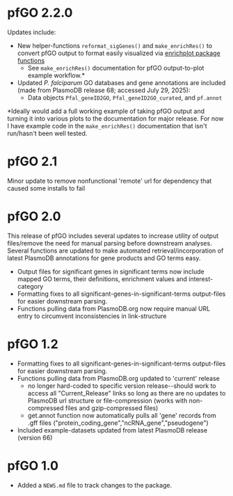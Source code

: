 # pfGO 2.2.0

Updates include:

* New helper-functions `reformat_sigGenes()` and `make_enrichRes()` to convert pfGO output to format easily visualized via [enrichplot package functions](https://yulab-smu.top/biomedical-knowledge-mining-book/enrichplot.html)
    * See `make_enrichRes()` documentation for pfGO output-to-plot example workflow.\*
* Updated *P. falciparum* GO databases and gene annotations are included (made from PlasmoDB release 68; accessed July 29, 2025):
    * Data objects `Pfal_geneID2GO`, `Pfal_geneID2GO_curated`, and `pf.annot`


\*Ideally would add a full working example of taking pfGO output and turning it into various plots to the documentation for major release. For now I have example code in the `make_enrichRes()` documentation that isn't run/hasn't been well tested. 

# pfGO 2.1

Minor update to remove nonfunctional 'remote' url for dependency that caused some installs to fail

# pfGO 2.0

This release of pfGO includes several updates to increase utility of output files/remove the need for manual parsing before downstream analyses. Several functions are updated to make automated retrieval/incorporation of latest PlasmoDB annotations for gene products and GO terms easy.

* Output files for significant genes in significant terms now include mapped GO terms, their definitions, enrichment values and interest-category
* Formatting fixes to all significant-genes-in-significant-terms output-files for easier downstream parsing.
* Functions pulling data from PlasmoDB.org now require manual URL entry to circumvent inconsistencies in link-structure


# pfGO 1.2

* Formatting fixes to all significant-genes-in-significant-terms output-files for easier downstream parsing.
* Functions pulling data from PlasmoDB.org updated to 'current' release
    * no longer hard-coded to specific version release--should work to access all "Current_Release" links so long as there are no updates to PlasmoDB url structure or file-compression (works with non-compressed files and gzip-compressed files)
    * get.annot function now automatically pulls all 'gene' records from .gff files ("protein_coding_gene","ncRNA_gene","pseudogene")
* Included example-datasets updated from latest PlasmoDB release (version 66)


# pfGO 1.0

* Added a `NEWS.md` file to track changes to the package.
